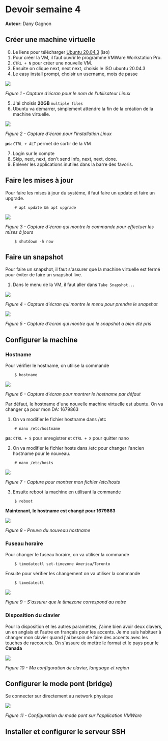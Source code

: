 # Devoir semaine 4
**Auteur**: Dany Gagnon

## Créer une machine virtuelle
0. Le liens pour télécharger [Ubuntu 20.04.3](https://ubuntu.com/download/desktop/thank-you?version=20.04.3&architecture=amd64) (iso)
1. Pour créer la VM, il faut ouvrir le programme VMWare Workstation Pro.
2. `CTRL + N` pour créer une nouvelle VM.
3. Ensuite on clique next, next next, choisis le ISO ubuntu 20.04.3
4. Le easy install prompt, choisir un username, mots de passe

![](./img/vmware_0Edld9VifC.png)

*Figure 1 - Capture d'écran pour le nom de l'utilisateur Linux*

5. J'ai choisis **20GB** `multiple files`
6. Ubuntu va démarrer, simplement attendre la fin de la création de la machine virtuelle.

![](img/vmware_KaWgAj78Zs.png)

*Figure 2 - Capture d'écran pour l'installation Linux*

**ps**: `CTRL + ALT` permet de sortir de la VM

7. Login sur le compte
8. Skip, next, next, don't send info, next, next, done.
9. Enlever les applications inutiles dans la barre des favoris.

## Faire les mises à jour
Pour faire les mises à jour du système, il faut faire un update et faire un upgrade.

```console
    # apt update && apt upgrade
```

![](img/vmware_VuVQFBfjfb.png)

*Figure 3 - Capture d'écran qui montre la commande pour effectuer les mises à jours*

```console
    $ shutdown -h now
```

## Faire un snapshot
Pour faire un snapshot, il faut s'assurer que la machine virtuelle est fermé pour éviter de faire un snapshot live.

1. Dans le menu de la VM, il faut aller dans `Take Snapshot...`

![](img/vmware_xfwZuN0JWr.png)

*Figure 4 - Capture d'écran qui montre le menu pour prendre le snapshot*

![](img/vmware_DAUVz7i8Be.png)

*Figure 5 - Capture d'écran qui montre que le snapshot a bien été pris*

## Configurer la machine

### Hostname
Pour vérifier le hostname, on utilise la commande

```console
    $ hostname
```

![](img/vmware_egP0Ms0b8o.png)

*Figure 6 - Capture d'écran pour montrer le hostname par défaut*

Par défaut, le hostname d'une nouvelle machine virtuelle est ubuntu. On va changer ça pour mon DA: 1679863

1. On va modifier le fichier hostname dans /etc

```console
    # nano /etc/hostname
```

**ps**: `CTRL + S` pour enregistrer et `CTRL + X` pour quitter nano

2. On va modifier le fichier hosts dans /etc pour changer l'ancien hostname pour le nouveau.

```console
    # nano /etc/hosts
```

![](img/vmware_WJ7ThZkXp1.png)

*Figure 7 - Capture pour montrer mon fichier /etc/hosts*

3. Ensuite reboot la machine en utilisant la commande

```console
    $ reboot
```

**Maintenant, le hostname est changé pour 1679863**

![](img/vmware_k4bS87ezLE.png)

*Figure 8 - Preuve du nouveau hostname*

### Fuseau horaire
Pour changer le fuseau horaire, on va utiliser la commande
```console
    $ timedatectl set-timezone America/Toronto
```

Ensuite pour vérifier les changement on va utiliser la commande

```console
    $ timedatectl
```

![](img/vmware_RxutAFm15v.png)

*Figure 9 - S'assurer que le timezone correspond au notre*

### Disposition du clavier
Pour la disposition et les autres paramètres, j'aime bien avoir deux clavers, un en anglais et l'autre en français pour les accents.
Je me suis habituer à changer mon clavier quand j'ai besoin de faire des accents avec les touches de raccourcis. On s'assure de mettre le format
et le pays pour le **Canada**

![](img/vmware_X0AR2ndC8d.png)

*Figure 10 - Ma configuration de clavier, language et region*

## Configurer le mode pont (bridge)

Se connecter sur directement au network physique

![](img/vmware_Bwxn2Lb390.png)

*Figure 11 - Configuration du mode pont sur l'application VMWare*

## Installer et configurer le serveur SSH